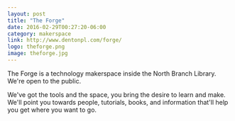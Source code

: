 ```yaml
---
layout: post
title: "The Forge"
date: 2016-02-29T00:27:20-06:00
category: makerspace
link: http://www.dentonpl.com/forge/
logo: theforge.png
image: theforge.jpg
---
```

The Forge is a technology makerspace inside the North Branch Library. We're open to the public.

We've got the tools and the space, you bring the desire to learn and make. We'll point you towards people, tutorials, books, and information that'll help you get where you want to go.